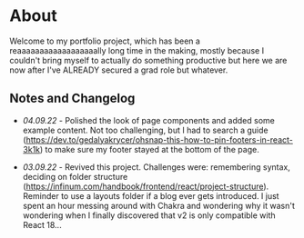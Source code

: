 # About
Welcome to my portfolio project, which has been a reaaaaaaaaaaaaaaaaaally long time in the making, mostly because I couldn't bring myself to actually do something productive but here we are now after I've ALREADY secured a grad role but whatever.
## Notes and Changelog
- *04.09.22* - Polished the look of page components and added some example content. Not too challenging, but I had to search a guide (https://dev.to/gedalyakrycer/ohsnap-this-how-to-pin-footers-in-react-3k1k) to make sure my footer stayed at the bottom of the page.

- *03.09.22* - Revived this project. Challenges were: remembering syntax, deciding on folder structure (https://infinum.com/handbook/frontend/react/project-structure). Reminder to use a layouts folder if a blog ever gets introduced. I just spent an hour messing around with Chakra and wondering why it wasn't wondering when I finally discovered that v2 is only compatible with React 18...